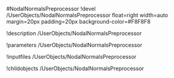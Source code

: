 <!-- MOOSE Object Documentation Stub: Remove this when content is added. -->
#NodalNormalsPreprocessor
!devel /UserObjects/NodalNormalsPreprocessor float=right width=auto margin=20px padding=20px background-color=#F8F8F8

!description /UserObjects/NodalNormalsPreprocessor

!parameters /UserObjects/NodalNormalsPreprocessor

!inputfiles /UserObjects/NodalNormalsPreprocessor

!childobjects /UserObjects/NodalNormalsPreprocessor
